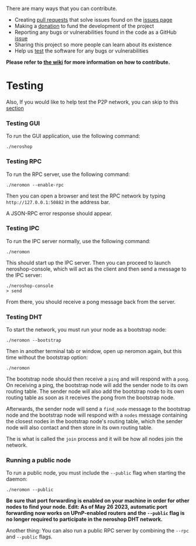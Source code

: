 There are many ways that you can contribute.

- Creating [pull requests](https://github.com/larteyoh/testshop/pulls) that solve issues found on the [issues page](https://github.com/larteyoh/testshop/issues)
- Making a [donation](https://github.com/larteyoh/testshop#donations) to fund the development of the project
- Reporting any bugs or vulnerabilities found in the code as a GitHub [issue](https://github.com/larteyoh/testshop/issues)
- Sharing this project so more people can learn about its existence
- Help us [test](#testing) the software for any bugs or vulnerabilities

**Please refer to [the wiki](https://github.com/larteyoh/testshop/wiki/FAQ#how-can-i-contribute-to-neroshop-if-i-dont-know-c-or-c) for more information on how to contribute.**


# Testing
Also, If you would like to help test the P2P network, you can skip to this [section](#testing-dht)

### Testing GUI
To run the GUI application, use the following command:
```
./neroshop
```


### Testing RPC

To run the RPC server, use the following command:
```
./neromon --enable-rpc
```

Then you can open a browser and test the RPC network by typing `http://127.0.0.1:50882` in the address bar.

A JSON-RPC error response should appear.



### Testing IPC

To run the IPC server normally, use the following command:
```
./neromon
```
This should start up the IPC server. Then you can proceed to launch neroshop-console, which will act as the client and then send a message to the IPC server:
```
./neroshop-console
> send
```

From there, you should receive a pong message back from the server.

### Testing DHT

To start the network, you must run your node as a bootstrap node:
```
./neromon --bootstrap
```
Then in another terminal tab or window, open up neromon again, but this time without the bootstrap option:
```
./neromon
```

The bootstrap node should then receive a `ping` and will respond with a `pong`. On receiving a ping, the bootstrap node will add the sender node to its own routing table. The sender node will also add the bootstrap node to its own routing table as soon as it receives the pong from the bootstrap node.

Afterwards, the sender node will send a `find_node` message to the bootstrap node and the bootstrap node will respond with a `nodes` message containing the closest nodes in the bootstrap node's routing table, which the sender node will also contact and then store in its own routing table.

The is what is called the `join` process and it will be how all nodes join the network.


### Running a public node
To run a public node, you must include the `--public` flag when starting the daemon:
```
./neromon --public
```

**Be sure that port forwarding is enabled on your machine in order for other nodes to find your node.
Edit: As of May 26 2023, automatic port forwarding now works on UPnP-enabled routers and the `--public` flag is no longer required to participate in the neroshop DHT network.**

Another thing: You can also run a public RPC server by combining the `--rpc` and `--public` flags.
